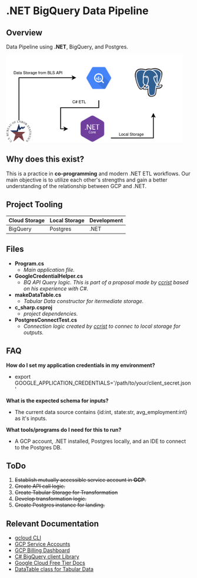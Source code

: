 # .NET BigQuery Data Pipeline 

## Overview
Data Pipeline using **.NET**, BigQuery, and Postgres.

![Project FLow](./images/flow.png)

## Why does this exist?
This is a practice in **co-programming** and modern .NET ETL workflows. Our main objective is to utilize each other's strengths and gain a better understanding of the relationship between GCP and .NET.

## Project Tooling
| Cloud Storage | Local Storage | Development |
|---------------|---------------|-------------|
|   BigQuery    |   Postgres    |    .NET     |


## Files
- **Program.cs**  
    - *Main application file.*
- **GoogleCredentialHelper.cs** 
    - *BQ API Query logic. This is part of a proposal made by  [ccrist](https://github.com/crcrist) based on his experience with C#.*
- **makeDataTable.cs**
    - *Tabular Data constructor for itermediate storage.*
- **c_sharp.csproj** 
    - *project dependencies.*
- **PostgresConnectTest.cs**
    - *Connection logic created by [ccrist](https://github.com/crcrist) to connec to local storage for outputs.*

## FAQ 
**How do I set my application credentials in my environment?** 
- export GOOGLE_APPLICATION_CREDENTIALS='/path/to/your/client_secret.json'

**What is the expected schema for inputs?**
- The current data source contains {id:int, state:str, avg_employment:int} as it's inputs.

**What tools/programs do I need for this to run?**
- A GCP account, .NET installed, Postgres locally, and an IDE to connect to the Postgres DB.


## ToDo 
1. ~~Establish mutually accessible service account in **GCP**.~~
2. ~~Create API call logic.~~
4. ~~Create Tabular Storage for Transformation~~
5. ~~Develop transformation logic.~~
6. ~~Create Postgres instance for landing.~~

## Relevant Documentation
- [gcloud CLI](https://cloud.google.com/sdk/docs/install)
- [GCP Service Accounts](https://cloud.google.com/iam/docs/service-account-overview)
- [GCP Billing Dashboard](https://console.cloud.google.com/billing)
- [C# BigQuery client Library](https://cloud.google.com/bigquery/docs/reference/libraries)
- [Google Cloud Free Tier Docs](https://cloud.google.com/free/docs/free-cloud-features)
- [DataTable class for Tabular Data](https://learn.microsoft.com/en-us/dotnet/api/system.data.datatable?view=net-8.0)


